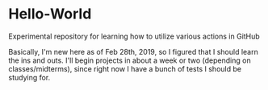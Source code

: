 # Hello-World
Experimental repository for learning how to utilize various actions in GitHub

Basically, I'm new here as of Feb 28th, 2019, so I figured that I should learn the ins and outs. I'll begin projects in about a week or two (depending on classes/midterms), since right now I have a bunch of tests I should be studying for. 
